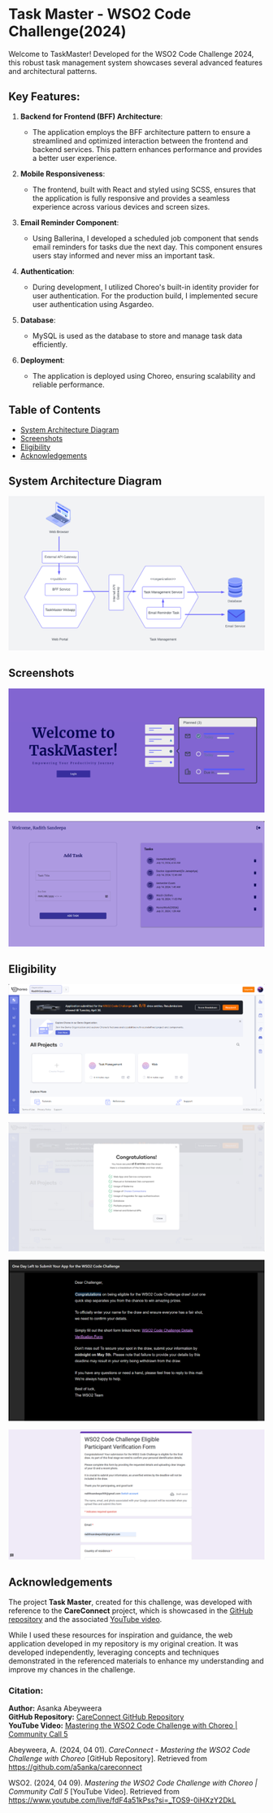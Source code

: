 # Task Master - WSO2 Code Challenge(2024)

Welcome to TaskMaster! Developed for the WSO2 Code Challenge 2024, this robust task management system showcases several advanced features and architectural patterns.

## Key Features:

1. **Backend for Frontend (BFF) Architecture**: 
   - The application employs the BFF architecture pattern to ensure a streamlined and optimized interaction between the frontend and backend services. This pattern enhances performance and provides a better user experience.

2. **Mobile Responsiveness**: 
   - The frontend, built with React and styled using SCSS, ensures that the application is fully responsive and provides a seamless experience across various devices and screen sizes.

3. **Email Reminder Component**: 
   - Using Ballerina, I developed a scheduled job component that sends email reminders for tasks due the next day. This component ensures users stay informed and never miss an important task.

4. **Authentication**: 
   - During development, I utilized Choreo's built-in identity provider for user authentication. For the production build, I implemented secure user authentication using Asgardeo.

5. **Database**: 
   - MySQL is used as the database to store and manage task data efficiently.

6. **Deployment**: 
   - The application is deployed using Choreo, ensuring scalability and reliable performance.

## Table of Contents

- [System Architecture Diagram](#System-Architecture-Diagram)
- [Screenshots](#Screenshots)
- [Eligibility](#Eligibility)
- [Acknowledgements](#Acknowledgements)

<a id="System-Architecture-Diagram"></a>
## System Architecture Diagram

![System Architecture Diagram](https://github.com/RadithSandeepa/task-master/blob/main/photos/system_architecture.png)


<a id="Screenshots"></a>
## Screenshots

![Login](https://github.com/RadithSandeepa/task-master/blob/main/photos/login.png)

![Home](https://github.com/RadithSandeepa/task-master/blob/main/photos/home.png)

<a id="Eligibility"></a>
## Eligibility

![Submission Proof(1)](https://github.com/RadithSandeepa/task-master/blob/main/photos/submission(1).png)

![Submission Proof(2)](https://github.com/RadithSandeepa/task-master/blob/main/photos/submission(2).png)

![Submission Proof(3)](https://github.com/RadithSandeepa/task-master/blob/main/photos/submission(3).png)

![Submission Proof(4)](https://github.com/RadithSandeepa/task-master/blob/main/photos/submission(4).png)


<a id="Acknowledgements"></a>
## Acknowledgements

The project **Task Master**, created for this challenge, was developed with reference to the **CareConnect** project, which is showcased in the [GitHub repository](https://github.com/a5anka/careconnect) and the associated [YouTube video](https://www.youtube.com/live/fdF4a51kPss?si=_TOS9-0iHXzY2DkL). 

While I used these resources for inspiration and guidance, the web application developed in my repository is my original creation. It was developed independently, leveraging concepts and techniques demonstrated in the referenced materials to enhance my understanding and improve my chances in the challenge.


### Citation:

**Author:** Asanka Abeyweera  
**GitHub Repository:** [CareConnect GitHub Repository](https://github.com/a5anka/careconnect)  
**YouTube Video:** [Mastering the WSO2 Code Challenge with Choreo | Community Call 5](https://www.youtube.com/live/fdF4a51kPss?si=_TOS9-0iHXzY2DkL)

Abeyweera, A. (2024, 04 01). *CareConnect - Mastering the WSO2 Code Challenge with Choreo* [GitHub Repository]. Retrieved from https://github.com/a5anka/careconnect

WSO2. (2024, 04 09). *Mastering the WSO2 Code Challenge with Choreo | Community Call 5* [YouTube Video]. Retrieved from https://www.youtube.com/live/fdF4a51kPss?si=_TOS9-0iHXzY2DkL
